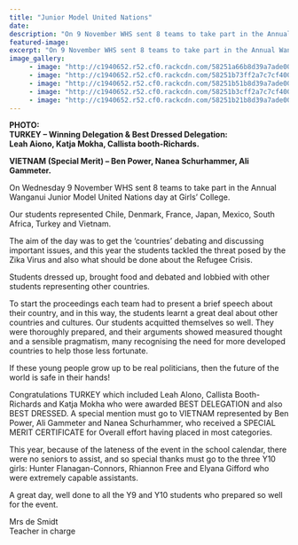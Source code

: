 ```yaml
---
title: "Junior Model United Nations"
date: 
description: "On 9 November WHS sent 8 teams to take part in the Annual Wanganui Junior Model United Nations day at Girls’ College. Congratulations to Leah Aiona, Katja Mokha & Callista booth-Richards..."
featured-image: 
excerpt: "On 9 November WHS sent 8 teams to take part in the Annual Wanganui Junior Model United Nations day at Girls’ College. Congratulations to Leah Aiona, Callista Booth-Richards and Katja Mokha and their Turkey team who were awarded Winning Delegation & Best Dressed Delegation."
image_gallery:
	 - image: "http://c1940652.r52.cf0.rackcdn.com/58251a66b8d39a7ade00008b/turkey-winners.jpg"
	 - image: "http://c1940652.r52.cf0.rackcdn.com/58251b73ff2a7c7cf400008e/vietnam-winners.jpg"
	 - image: "http://c1940652.r52.cf0.rackcdn.com/58251b51b8d39a7ade000091/CHILE.jpg"
	 - image: "http://c1940652.r52.cf0.rackcdn.com/58251b3cff2a7c7cf400008c/DENMARK-(1).jpg"
	 - image: "http://c1940652.r52.cf0.rackcdn.com/58251b21b8d39a7ade00008f/france.jpg"
---
```


<p dir="ltr"><strong>PHOTO: <br />TURKEY &ndash; Winning Delegation &amp; Best Dressed Delegation:<br />Leah Aiono, Katja Mokha, Callista booth-Richards.<br /></strong></p>
<p dir="ltr"><strong>VIETNAM (Special Merit) &ndash; Ben Power, Nanea Schurhammer, Ali Gammeter.</strong></p>
<p dir="ltr"><span>On Wednesday 9</span><span>&nbsp;November WHS sent 8 teams to take part in the Annual Wanganui Junior Model United Nations day at Girls&rsquo; College. </span></p>
<p dir="ltr"><span>Our students represented Chile, Denmark, France, Japan, Mexico, South Africa, Turkey and Vietnam. </span></p>
<p dir="ltr"><span>The aim of the day was to get the &lsquo;countries&rsquo; debating and discussing important issues, and this year the students tackled the threat posed by the Zika Virus and also what should be done about the Refugee Crisis. </span></p>
<p dir="ltr"><span>Students dressed up, brought food and debated and lobbied with other students representing other countries. </span></p>
<p dir="ltr"><span>To start the proceedings each team had to present a brief speech about their country, and in this way, the students learnt a great deal about other countries and cultures. Our students acquitted themselves so well. They were thoroughly prepared, and their arguments showed measured thought and a sensible pragmatism, many recognising the need for more developed countries to help those less fortunate. </span></p>
<p dir="ltr"><span>If these young people grow up to be real politicians, then the future of the world is safe in their hands! </span></p>
<p dir="ltr"><span>Congratulations TURKEY which included Leah Alono, Callista Booth-Richards and Katja Mokha who were awarded BEST DELEGATION and also BEST DRESSED. A special mention must go to VIETNAM represented by Ben Power, Ali Gammeter and Nanea Schurhammer, who received a SPECIAL MERIT CERTIFICATE for Overall effort having placed in most categories.</span></p>
<p dir="ltr"><span>This year, because of the lateness of the event in the school calendar, there were no seniors to assist, and so special thanks must go to the three Y10 girls: Hunter Flanagan-Connors, Rhiannon Free and Elyana Gifford who were extremely capable assistants.</span></p>
<p dir="ltr"><span>A great day, well done to all the Y9 and Y10 students who prepared so well for the event.</span></p>
<p dir="ltr"><span>Mrs de Smidt<br />Teacher in charge</span></p>
<div><span><br /></span></div>


